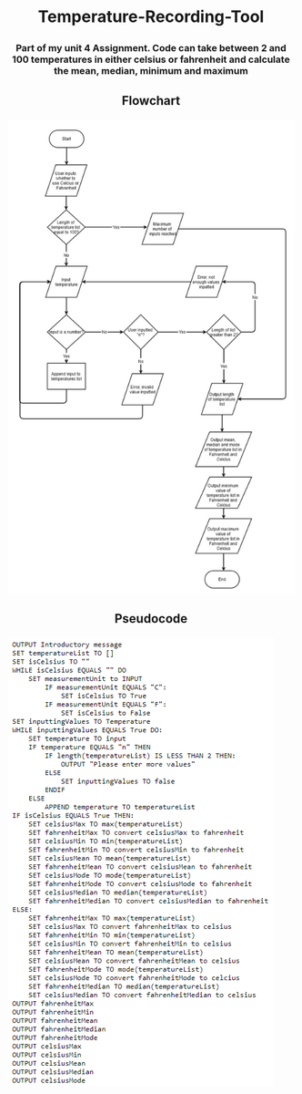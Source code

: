 # <p align=center>Temperature-Recording-Tool</p>
### <p align=center>Part of my unit 4 Assignment. Code can take between 2 and 100 temperatures in either celsius or fahrenheit and calculate the mean, median, minimum and maximum</p>

## <p align=center>Flowchart</p>
<img align=center src="Images/Flowchart.jpg"></img>
## <p align=center>Pseudocode</p>
<img align=center src="Images/Pseudocode.png"></img>
